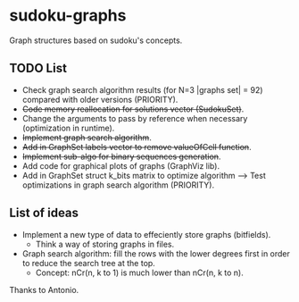 # sudoku-graphs
Graph structures based on sudoku's concepts.

## TODO List

* Check graph search algorithm results (for N=3 |graphs set| = 92) compared with older versions (PRIORITY).
* ~~Code memory reallocation for solutions vector (SudokuSet)~~.
* Change the arguments to pass by reference when necessary (optimization in runtime).
* ~~Implement graph search algorithm~~.
* ~~Add in GraphSet labels vector to remove valueOfCell function~~.
* ~~Implement sub-algo for binary sequences generation~~.
* Add code for graphical plots of graphs (GraphViz lib).
* Add in GraphSet struct k_bits matrix to optimize algorithm --> Test optimizations in graph search algorithm (PRIORITY).

## List of ideas

* Implement a new type of data to effeciently store graphs (bitfields).
    * Think a way of storing graphs in files.
* Graph search algorithm: fill the rows with the lower degrees first in order to reduce the search tree at the top.
    * Concept: nCr(n, k to 1) is much lower than nCr(n, k to n).


Thanks to Antonio.